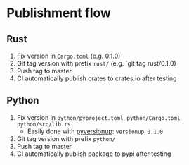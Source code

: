 # Publishment flow

## Rust

1. Fix version in `Cargo.toml` (e.g. 0.1.0)
1. Git tag version with prefix `rust/` (e.g. `git tag rust/0.1.0)
1. Push tag to master
1. CI automatically publish crates to crates.io after testing

## Python

1. Fix version in `python/pyproject.toml`, `python/Cargo.toml`, `python/src/lib.rs`
    - Easily done with [pyversionup](https://github.com/tamuhey/pyversionup): `versionup 0.1.0`
1. Git tag version with prefix `python/`
1. Push tag to master
1. CI automatically publish package to pypi after testing
